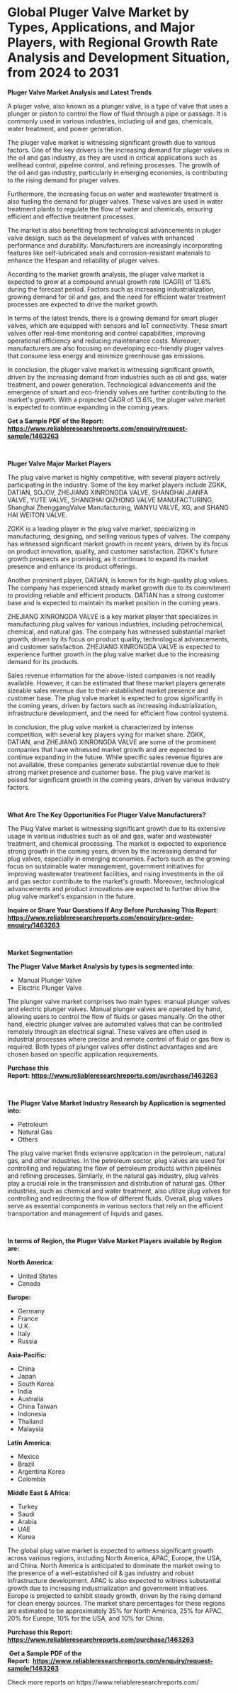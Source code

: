 <p><h1>Global Pluger Valve Market by Types, Applications, and Major Players, with Regional Growth Rate Analysis and Development Situation, from 2024 to 2031</h1></p><p><strong>Pluger Valve Market Analysis and Latest Trends</strong></p>
<p><p>A pluger valve, also known as a plunger valve, is a type of valve that uses a plunger or piston to control the flow of fluid through a pipe or passage. It is commonly used in various industries, including oil and gas, chemicals, water treatment, and power generation.</p><p>The pluger valve market is witnessing significant growth due to various factors. One of the key drivers is the increasing demand for pluger valves in the oil and gas industry, as they are used in critical applications such as wellhead control, pipeline control, and refining processes. The growth of the oil and gas industry, particularly in emerging economies, is contributing to the rising demand for pluger valves.</p><p>Furthermore, the increasing focus on water and wastewater treatment is also fueling the demand for pluger valves. These valves are used in water treatment plants to regulate the flow of water and chemicals, ensuring efficient and effective treatment processes.</p><p>The market is also benefiting from technological advancements in pluger valve design, such as the development of valves with enhanced performance and durability. Manufacturers are increasingly incorporating features like self-lubricated seals and corrosion-resistant materials to enhance the lifespan and reliability of pluger valves.</p><p>According to the market growth analysis, the pluger valve market is expected to grow at a compound annual growth rate (CAGR) of 13.6% during the forecast period. Factors such as increasing industrialization, growing demand for oil and gas, and the need for efficient water treatment processes are expected to drive the market growth.</p><p>In terms of the latest trends, there is a growing demand for smart pluger valves, which are equipped with sensors and IoT connectivity. These smart valves offer real-time monitoring and control capabilities, improving operational efficiency and reducing maintenance costs. Moreover, manufacturers are also focusing on developing eco-friendly pluger valves that consume less energy and minimize greenhouse gas emissions.</p><p>In conclusion, the pluger valve market is witnessing significant growth, driven by the increasing demand from industries such as oil and gas, water treatment, and power generation. Technological advancements and the emergence of smart and eco-friendly valves are further contributing to the market's growth. With a projected CAGR of 13.6%, the pluger valve market is expected to continue expanding in the coming years.</p></p>
<p><strong>Get a Sample PDF of the Report:&nbsp; <a href="https://www.reliableresearchreports.com/enquiry/request-sample/1463263">https://www.reliableresearchreports.com/enquiry/request-sample/1463263</a></strong></p>
<p>&nbsp;</p>
<p><strong>Pluger Valve Major Market Players</strong></p>
<p><p>The plug valve market is highly competitive, with several players actively participating in the industry. Some of the key market players include ZGKK, DATIAN, SOJOV, ZHEJIANG XINRONGDA VALVE, SHANGHAI JIANFA VALVE, YUTE VALVE, SHANGHAI QIZHONG VALVE MANUFACTURING, Shanghai ZhenggangValve Manufacturing, WANYU VALVE, XG, and SHANG HAI WEITON VALVE.</p><p>ZGKK is a leading player in the plug valve market, specializing in manufacturing, designing, and selling various types of valves. The company has witnessed significant market growth in recent years, driven by its focus on product innovation, quality, and customer satisfaction. ZGKK's future growth prospects are promising, as it continues to expand its market presence and enhance its product offerings.</p><p>Another prominent player, DATIAN, is known for its high-quality plug valves. The company has experienced steady market growth due to its commitment to providing reliable and efficient products. DATIAN has a strong customer base and is expected to maintain its market position in the coming years.</p><p>ZHEJIANG XINRONGDA VALVE is a key market player that specializes in manufacturing plug valves for various industries, including petrochemical, chemical, and natural gas. The company has witnessed substantial market growth, driven by its focus on product quality, technological advancements, and customer satisfaction. ZHEJIANG XINRONGDA VALVE is expected to experience further growth in the plug valve market due to the increasing demand for its products.</p><p>Sales revenue information for the above-listed companies is not readily available. However, it can be estimated that these market players generate sizeable sales revenue due to their established market presence and customer base. The plug valve market is expected to grow significantly in the coming years, driven by factors such as increasing industrialization, infrastructure development, and the need for efficient flow control systems.</p><p>In conclusion, the plug valve market is characterized by intense competition, with several key players vying for market share. ZGKK, DATIAN, and ZHEJIANG XINRONGDA VALVE are some of the prominent companies that have witnessed market growth and are expected to continue expanding in the future. While specific sales revenue figures are not available, these companies generate substantial revenue due to their strong market presence and customer base. The plug valve market is poised for significant growth in the coming years, driven by various industry factors.</p></p>
<p>&nbsp;</p>
<p><strong>What Are The Key Opportunities For Pluger Valve Manufacturers?</strong></p>
<p><p>The Plug Valve market is witnessing significant growth due to its extensive usage in various industries such as oil and gas, water and wastewater treatment, and chemical processing. The market is expected to experience strong growth in the coming years, driven by the increasing demand for plug valves, especially in emerging economies. Factors such as the growing focus on sustainable water management, government initiatives for improving wastewater treatment facilities, and rising investments in the oil and gas sector contribute to the market's growth. Moreover, technological advancements and product innovations are expected to further drive the plug valve market's expansion in the future.</p></p>
<p><strong>Inquire or Share Your Questions If Any Before Purchasing This Report: <a href="https://www.reliableresearchreports.com/enquiry/pre-order-enquiry/1463263">https://www.reliableresearchreports.com/enquiry/pre-order-enquiry/1463263</a></strong></p>
<p>&nbsp;</p>
<p><strong>Market Segmentation</strong></p>
<p><strong>The Pluger Valve Market Analysis by types is segmented into:</strong></p>
<p><ul><li>Manual Plunger Valve</li><li>Electric Plunger Valve</li></ul></p>
<p><p>The plunger valve market comprises two main types: manual plunger valves and electric plunger valves. Manual plunger valves are operated by hand, allowing users to control the flow of fluids or gases manually. On the other hand, electric plunger valves are automated valves that can be controlled remotely through an electrical signal. These valves are often used in industrial processes where precise and remote control of fluid or gas flow is required. Both types of plunger valves offer distinct advantages and are chosen based on specific application requirements.</p></p>
<p><strong>Purchase this Report:&nbsp;<a href="https://www.reliableresearchreports.com/purchase/1463263">https://www.reliableresearchreports.com/purchase/1463263</a></strong></p>
<p>&nbsp;</p>
<p><strong>The Pluger Valve Market Industry Research by Application is segmented into:</strong></p>
<p><ul><li>Petroleum</li><li>Natural Gas</li><li>Others</li></ul></p>
<p><p>The plug valve market finds extensive application in the petroleum, natural gas, and other industries. In the petroleum sector, plug valves are used for controlling and regulating the flow of petroleum products within pipelines and refining processes. Similarly, in the natural gas industry, plug valves play a crucial role in the transmission and distribution of natural gas. Other industries, such as chemical and water treatment, also utilize plug valves for controlling and redirecting the flow of different fluids. Overall, plug valves serve as essential components in various sectors that rely on the efficient transportation and management of liquids and gases.</p></p>
<p>&nbsp;</p>
<p><strong>In terms of Region, the Pluger Valve Market Players available by Region are:</strong></p>
<p>
    <p> <strong> North America: </strong>
        <ul>
            <li>United States</li>
            <li>Canada</li>
        </ul>
        </p> 
    <p> <strong> Europe: </strong>
        <ul>
            <li>Germany</li>
            <li>France</li>
            <li>U.K.</li>
            <li>Italy</li>
            <li>Russia</li>
        </ul>
        </p> 
    <p> <strong> Asia-Pacific: </strong>
        <ul>
            <li>China</li>
            <li>Japan</li>
            <li>South Korea</li>
            <li>India</li>
            <li>Australia</li>
            <li>China Taiwan</li>
            <li>Indonesia</li>
            <li>Thailand</li>
            <li>Malaysia</li>
        </ul>
        </p> 
    <p> <strong> Latin America: </strong>
        <ul>
            <li>Mexico</li>
            <li>Brazil</li>
            <li>Argentina Korea</li>
            <li>Colombia</li>
        </ul>
        </p> 
    <p> <strong> Middle East & Africa: </strong>
        <ul>
            <li>Turkey</li>
            <li>Saudi</li>
            <li>Arabia</li>
            <li>UAE</li>
            <li>Korea</li>
        </ul>
    </p>
    </p>
<p><p>The global plug valve market is expected to witness significant growth across various regions, including North America, APAC, Europe, the USA, and China. North America is anticipated to dominate the market owing to the presence of a well-established oil & gas industry and robust infrastructure development. APAC is also expected to witness substantial growth due to increasing industrialization and government initiatives. Europe is projected to exhibit steady growth, driven by the rising demand for clean energy sources. The market share percentages for these regions are estimated to be approximately 35% for North America, 25% for APAC, 20% for Europe, 10% for the USA, and 10% for China.</p></p>
<p><strong>Purchase this Report: <a href="https://www.reliableresearchreports.com/purchase/1463263">https://www.reliableresearchreports.com/purchase/1463263</a></strong></p>
<p>&nbsp;<strong>Get a Sample PDF of the Report:&nbsp;&nbsp;<a href="https://www.reliableresearchreports.com/enquiry/request-sample/1463263">https://www.reliableresearchreports.com/enquiry/request-sample/1463263</a></strong></p>
<p><strong></strong></p>
<p>Check more reports on https://www.reliableresearchreports.com/</p>